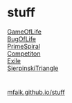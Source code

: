 # stuff

[GameOfLife](GameOfLife) <br>
[BugOfLife](BugOfLife) <br>
[PrimeSpiral](PrimeSpiral) <br>
[Competiton](Competiton) <br>
[Exile](Exile)<br>
[SierpinskiTriangle](SierpinskiTriangle)

# 

[mfaik.github.io/stuff](https://mfaik.github.io/stuff/)
